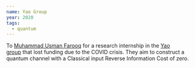 ```yaml
---
name: Yao Group
year: 2020
tags:
  - quantum
---
```

To [Muhammad Usman Farooq](https://github.com/usmanmunara/) for a research internship in the [Yao group](http://penghuiyao.info/) that lost funding due to the COVID crisis. They aim to construct a quantum channel with a Classical input Reverse Information Cost of zero.

